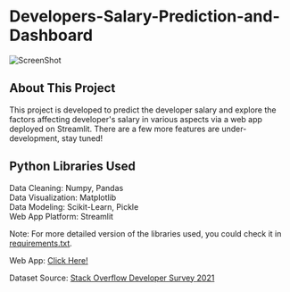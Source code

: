# Developers-Salary-Prediction-and-Dashboard

![ScreenShot](https://github.com/AdamChan-ML/Developers-Salary-Prediction-and-Dashboard/blob/main/blog-dev-survey-2021-results.png)

## About This Project
This project is developed to predict the developer salary and explore the factors affecting developer's salary in various aspects via a web app deployed on Streamlit. There are a few more features are under-development, stay tuned!

## Python Libraries Used
Data Cleaning: Numpy, Pandas
<br /> Data Visualization: Matplotlib
<br /> Data Modeling: Scikit-Learn, Pickle
<br /> Web App Platform: Streamlit

Note: For more detailed version of the libraries used, you could check it in [requirements.txt](https://github.com/AdamChan-ML/Developers-Salary-Prediction-and-Dashboard/edit/main/requirements.txt). 

Web App: [Click Here!](https://adamchan-ml-developers-salary-prediction-and-dashboa-app-sshgp2.streamlit.app/)

Dataset Source: [Stack Overflow Developer Survey 2021](https://insights.stackoverflow.com/survey/2021)
